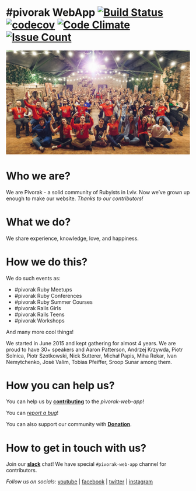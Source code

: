 # #pivorak WebApp [![Build Status](https://travis-ci.org/pivorakmeetup/pivorak-web-app.svg?branch=development)](https://travis-ci.org/pivorakmeetup/pivorak-web-app) [![codecov](https://codecov.io/gh/pivorakmeetup/pivorak-web-app/branch/development/graph/badge.svg)](https://codecov.io/gh/pivorakmeetup/pivorak-web-app) [![Code Climate](https://codeclimate.com/github/pivorakmeetup/pivorak-web-app/badges/gpa.svg)](https://codeclimate.com/github/pivorakmeetup/pivorak-web-app) [![Issue Count](https://codeclimate.com/github/pivorakmeetup/pivorak-web-app/badges/issue_count.svg)](https://codeclimate.com/github/pivorakmeetup/pivorak-web-app)

![](.github/photo.jpg)

# Who we are?
We are Pivorak - a solid community of Rubyists in Lviv.
Now we’ve grown up enough to make our website.
*Thanks to our contributors!*

# What we do?
We share experience, knowledge, love, and happiness.

# How we do this?
We do such events as:
  - #pivorak Ruby Meetups
  - #pivorak Ruby Conferences
  - #pivorak Ruby Summer Courses
  - #pivorak Rails Girls
  - #pivorak Rails Teens
  - #pivorak Workshops

And many more cool things!

We started in June 2015 and kept gathering for almost 4 years.
We are proud to have 30+ speakers and Aaron Patterson, Andrzej Krzywda, Piotr Solnica, Piotr Szotkowski, Nick Sutterer, Michał Papis, Miha Rekar, Ivan Nemytchenko, José Valim,  Tobias Pfeiffer, Sroop Sunar among them.

# How you can help us?
You can help us by **[contributing](./CONTRIBUTING.md)** to the *pivorak-web-app*!

You can *[report a bug](https://github.com/pivorakmeetup/pivorak-web-app/issues/new?labels=bug)*!

You can also support our community with **[Donation](https://pivorak.com/donate)**.

# How to get in touch with us?
Join our **[slack](http://pivorak-slack.herokuapp.com)** chat!
We have special `#pivorak-web-app` channel for contributors.

*Follow us on socials:* [youtube](https://www.youtube.com/channel/UCPsfLdQH_0CaDIe4imm7bMA/featured) | [facebook](https://www.facebook.com/pivorak) | [twitter](https://twitter.com/pivorakmeetup) | [instagram](https://instagram.com/pivorakmeetup)
